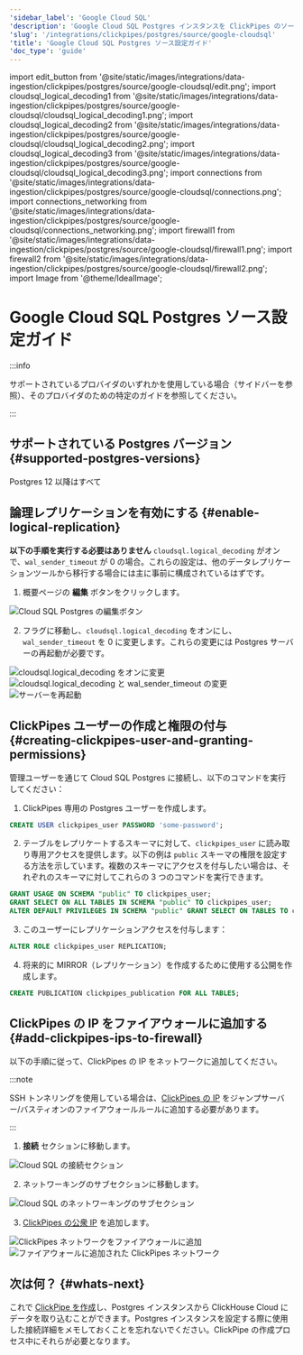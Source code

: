 ```yaml
---
'sidebar_label': 'Google Cloud SQL'
'description': 'Google Cloud SQL Postgres インスタンスを ClickPipes のソースとして設定する'
'slug': '/integrations/clickpipes/postgres/source/google-cloudsql'
'title': 'Google Cloud SQL Postgres ソース設定ガイド'
'doc_type': 'guide'
---
```


import edit_button from '@site/static/images/integrations/data-ingestion/clickpipes/postgres/source/google-cloudsql/edit.png';
import cloudsql_logical_decoding1 from '@site/static/images/integrations/data-ingestion/clickpipes/postgres/source/google-cloudsql/cloudsql_logical_decoding1.png';
import cloudsql_logical_decoding2 from '@site/static/images/integrations/data-ingestion/clickpipes/postgres/source/google-cloudsql/cloudsql_logical_decoding2.png';
import cloudsql_logical_decoding3 from '@site/static/images/integrations/data-ingestion/clickpipes/postgres/source/google-cloudsql/cloudsql_logical_decoding3.png';
import connections from '@site/static/images/integrations/data-ingestion/clickpipes/postgres/source/google-cloudsql/connections.png';
import connections_networking from '@site/static/images/integrations/data-ingestion/clickpipes/postgres/source/google-cloudsql/connections_networking.png';
import firewall1 from '@site/static/images/integrations/data-ingestion/clickpipes/postgres/source/google-cloudsql/firewall1.png';
import firewall2 from '@site/static/images/integrations/data-ingestion/clickpipes/postgres/source/google-cloudsql/firewall2.png';
import Image from '@theme/IdealImage';


# Google Cloud SQL Postgres ソース設定ガイド

:::info

サポートされているプロバイダのいずれかを使用している場合（サイドバーを参照）、そのプロバイダのための特定のガイドを参照してください。

:::

## サポートされている Postgres バージョン {#supported-postgres-versions}

Postgres 12 以降はすべて

## 論理レプリケーションを有効にする {#enable-logical-replication}

**以下の手順を実行する必要はありません** `cloudsql.logical_decoding` がオンで、`wal_sender_timeout` が 0 の場合。これらの設定は、他のデータレプリケーションツールから移行する場合には主に事前に構成されているはずです。

1. 概要ページの **編集** ボタンをクリックします。

<Image img={edit_button} alt="Cloud SQL Postgres の編集ボタン" size="lg" border/>

2. フラグに移動し、`cloudsql.logical_decoding` をオンにし、`wal_sender_timeout` を 0 に変更します。これらの変更には Postgres サーバーの再起動が必要です。

<Image img={cloudsql_logical_decoding1} alt="cloudsql.logical_decoding をオンに変更" size="lg" border/>
<Image img={cloudsql_logical_decoding2} alt="cloudsql.logical_decoding と wal_sender_timeout の変更" size="lg" border/>
<Image img={cloudsql_logical_decoding3} alt="サーバーを再起動" size="lg" border/>

## ClickPipes ユーザーの作成と権限の付与 {#creating-clickpipes-user-and-granting-permissions}

管理ユーザーを通じて Cloud SQL Postgres に接続し、以下のコマンドを実行してください：

1. ClickPipes 専用の Postgres ユーザーを作成します。

```sql
CREATE USER clickpipes_user PASSWORD 'some-password';
```

2. テーブルをレプリケートするスキーマに対して、`clickpipes_user` に読み取り専用アクセスを提供します。以下の例は `public` スキーマの権限を設定する方法を示しています。複数のスキーマにアクセスを付与したい場合は、それぞれのスキーマに対してこれらの 3 つのコマンドを実行できます。

```sql
GRANT USAGE ON SCHEMA "public" TO clickpipes_user;
GRANT SELECT ON ALL TABLES IN SCHEMA "public" TO clickpipes_user;
ALTER DEFAULT PRIVILEGES IN SCHEMA "public" GRANT SELECT ON TABLES TO clickpipes_user;
```

3. このユーザーにレプリケーションアクセスを付与します：

```sql
ALTER ROLE clickpipes_user REPLICATION;
```

4. 将来的に MIRROR（レプリケーション）を作成するために使用する公開を作成します。

```sql
CREATE PUBLICATION clickpipes_publication FOR ALL TABLES;
```

[//]: # (TODO Add SSH Tunneling)

## ClickPipes の IP をファイアウォールに追加する {#add-clickpipes-ips-to-firewall}

以下の手順に従って、ClickPipes の IP をネットワークに追加してください。

:::note

SSH トンネリングを使用している場合は、[ClickPipes の IP](../../index.md#list-of-static-ips) をジャンプサーバー/バスティオンのファイアウォールルールに追加する必要があります。

:::

1. **接続** セクションに移動します。

<Image img={connections} alt="Cloud SQL の接続セクション" size="lg" border/>

2. ネットワーキングのサブセクションに移動します。

<Image img={connections_networking} alt="Cloud SQL のネットワーキングのサブセクション" size="lg" border/>

3. [ClickPipes の公衆 IP](../../index.md#list-of-static-ips) を追加します。

<Image img={firewall1} alt="ClickPipes ネットワークをファイアウォールに追加" size="lg" border/>
<Image img={firewall2} alt="ファイアウォールに追加された ClickPipes ネットワーク" size="lg" border/>

## 次は何？ {#whats-next}

これで [ClickPipe を作成](../index.md)し、Postgres インスタンスから ClickHouse Cloud にデータを取り込むことができます。Postgres インスタンスを設定する際に使用した接続詳細をメモしておくことを忘れないでください。ClickPipe の作成プロセス中にそれらが必要となります。

